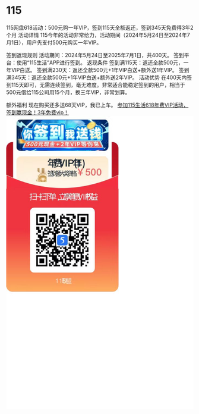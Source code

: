 # 115

115网盘618活动：500元购一年VIP，签到115天全额返还，签到345天免费得3年2个月
活动详情
115今年的活动非常给力，活动期间（2024年5月24日至2024年7月1日），用户先支付500元购买一年VIP。

签到返现规则
活动期间：2024年5月24日至2025年7月1日，共400天。
签到平台：使用“115生活”APP进行签到。
返现条件
签到满115天：返还全款500元，一年VIP白送。
签到满230天：返还全款500元+1年VIP白送+额外送1年VIP。
签到满345天：返还全款500元+1年VIP白送+额外送2年VIP。
活动优势
在400天内签到115天即可，无需连续签到，毫无难度。非常适合能稳定签到的用户，相当于500元借给115公司用15个月，换三年VIP，非常划算。

额外福利
现在购买还多送68天VIP，我已上车。
[参加115生活618年费VIP活动，签到赢现金！3年免费vip！](https://v.115.com/618?f=union&share_code=e603c8e1c6007e79c14850af33af3bd5# )
![一起薅羊毛](https://github.com/kevincai100/115/blob/main/1.jpg?raw=true)





